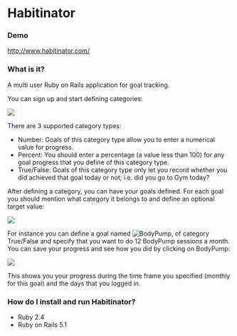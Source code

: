 # Habitinator 

### Demo
http://www.habitinator.com/

### What is it?

A multi user Ruby on Rails application for goal tracking.

You can sign up and start defining categories:

![](https://github.com/sirbijan/habitinator/blob/master/app/assets/images/screenshots/categories.png)

There are 3 supported category types:

- Number: Goals of this category type allow you to enter a numerical value for progress.
- Percent: You should enter a percentage (a value less than 100) for any goal progress that you define of this category type.
- True/False: Goals of this category type only let you record whether you did achieved that goal today or not; i.e. did you go to Gym today?

After defining a category, you can have your goals defined. For each goal you should mention what category it belongs to and define an optional target value:

![](https://github.com/sirbijan/habitinator/blob/master/app/assets/images/screenshots/goals.png)

For instance you can define a goal named ![BodyPump](https://www.lesmills.com.au/bodypump), of category True/False and specify that you want to do 12 BodyPump sessions a month. You can save your progress and see how you did by clicking on BodyPump:

![](https://github.com/sirbijan/habitinator/blob/master/app/assets/images/screenshots/goal_progress.png)

This shows you your progress during the time frame you specified (monthly for this goal) and the days that you logged in.

### How do I install and run Habitinator?


* Ruby 2.4
* Ruby on Rails 5.1

